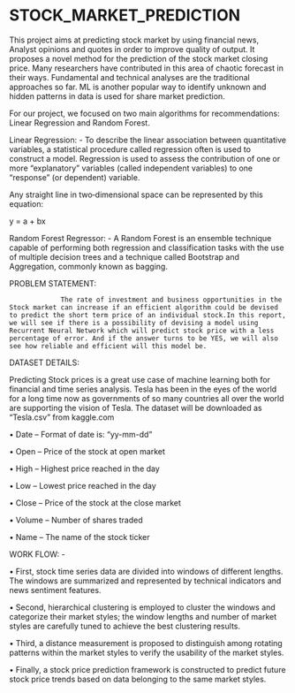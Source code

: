 # STOCK_MARKET_PREDICTION

This project aims at predicting stock market by using financial news, Analyst opinions and quotes in order to improve quality of output. It proposes a novel method for the prediction of the stock market closing price. Many researchers have contributed in this area of chaotic forecast in their ways. Fundamental and technical analyses are the traditional approaches so far. ML is another popular way to identify unknown and hidden patterns in data is used for share market prediction. 

For our project, we focused on two main algorithms for recommendations: Linear Regression and Random Forest.

Linear Regression: - To describe the linear association between quantitative variables, a statistical procedure called regression often is used to construct a model. Regression is used to assess the contribution of one or more “explanatory” variables (called independent variables) to one “response” (or dependent) variable. 

Any straight line in two‐dimensional space can be represented by this equation:

y = a + bx

Random Forest Regressor: - A Random Forest is an ensemble technique capable of performing both regression and classification tasks with the use of multiple decision trees and a technique called Bootstrap and Aggregation, commonly known as bagging. 

PROBLEM STATEMENT:           
                 
                 The rate of investment and business opportunities in the Stock market can increase if an efficient algorithm could be devised to predict the short term price of an individual stock.In this report, we will see if there is a possibility of devising a model using Recurrent Neural Network which will predict stock price with a less percentage of error. And if the answer turns to be YES, we will also see how reliable and efficient will this model be.
                 
DATASET DETAILS:

Predicting Stock prices is a great use case of machine learning both for financial and time series analysis. Tesla has been in the eyes of the world for a long time now as governments of so many countries all over the world are supporting the vision of Tesla. The dataset will be downloaded as “Tesla.csv” from kaggle.com

•	Date – Format of date is: “yy-mm-dd”

•	Open – Price of the stock at open market

•	High – Highest price reached in the day

•	Low – Lowest price reached in the day

•	Close – Price of the stock at the close market

•	Volume – Number of shares traded

•	Name – The name of the stock ticker

WORK FLOW: -

•	First, stock time series data are divided into windows of different lengths. The windows are summarized and represented by technical indicators and news sentiment features.

•	Second, hierarchical clustering is employed to cluster the windows and categorize their market styles; the window lengths and number of market styles are carefully tuned to achieve the best clustering results.

•	Third, a distance measurement is proposed to distinguish among rotating patterns within the market styles to verify the usability of the market styles.

•	Finally, a stock price prediction framework is constructed to predict future stock price trends based on data belonging to the same market styles.

